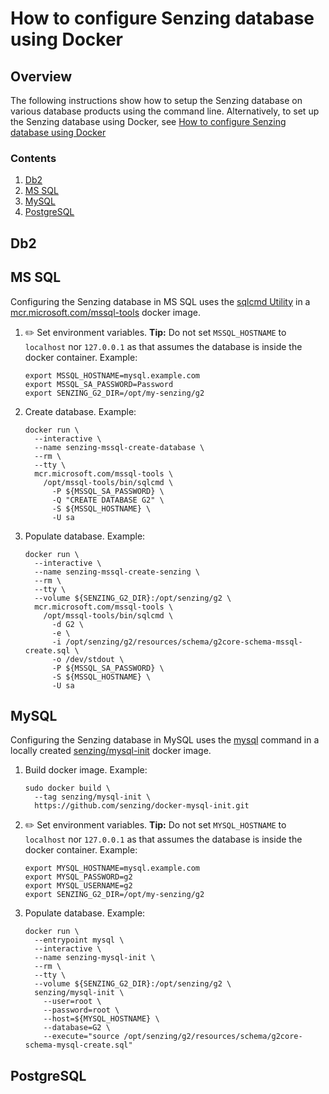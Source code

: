 # How to configure Senzing database using Docker

## Overview

The following instructions show how to setup the Senzing database on various database products using the command line.
Alternatively, to set up the Senzing database using Docker, see
[How to configure Senzing database using Docker](configure-senzing-database-using-docker.md)

### Contents

1. [Db2](#db2)
1. [MS SQL](#ms-sql)
1. [MySQL](#mysql)
1. [PostgreSQL](#postgresql)

## Db2

## MS SQL

Configuring the Senzing database in MS SQL uses the
[sqlcmd Utility](https://docs.microsoft.com/en-us/sql/tools/sqlcmd-utility)
in a [mcr.microsoft.com/mssql-tools](https://hub.docker.com/_/microsoft-mssql-tools) docker image.

1. :pencil2: Set environment variables.
   **Tip:** Do not set `MSSQL_HOSTNAME` to `localhost` nor `127.0.0.1` as that assumes the database is inside the docker container.
   Example:

    ```console
    export MSSQL_HOSTNAME=mysql.example.com
    export MSSQL_SA_PASSWORD=Password
    export SENZING_G2_DIR=/opt/my-senzing/g2
    ```

1. Create database.
   Example:

    ```console
    docker run \
      --interactive \
      --name senzing-mssql-create-database \
      --rm \
      --tty \
      mcr.microsoft.com/mssql-tools \
        /opt/mssql-tools/bin/sqlcmd \
          -P ${MSSQL_SA_PASSWORD} \
          -Q "CREATE DATABASE G2" \
          -S ${MSSQL_HOSTNAME} \
          -U sa
    ```

1. Populate database.
   Example:

    ```console
    docker run \
      --interactive \
      --name senzing-mssql-create-senzing \
      --rm \
      --tty \
      --volume ${SENZING_G2_DIR}:/opt/senzing/g2 \
      mcr.microsoft.com/mssql-tools \
        /opt/mssql-tools/bin/sqlcmd \
          -d G2 \
          -e \
          -i /opt/senzing/g2/resources/schema/g2core-schema-mssql-create.sql \
          -o /dev/stdout \
          -P ${MSSQL_SA_PASSWORD} \
          -S ${MSSQL_HOSTNAME} \
          -U sa
    ```

## MySQL

Configuring the Senzing database in MySQL uses the
[mysql](https://dev.mysql.com/doc/refman/8.0/en/mysql.html) command
in a locally created [senzing/mysql-init](https://github.com/Senzing/docker-mysql-init) docker image.

1. Build docker image.
   Example:

    ```console
    sudo docker build \
      --tag senzing/mysql-init \
      https://github.com/senzing/docker-mysql-init.git
    ```

1. :pencil2: Set environment variables.
   **Tip:** Do not set `MYSQL_HOSTNAME` to `localhost` nor `127.0.0.1` as that assumes the database is inside the docker container.
   Example:

    ```console
    export MYSQL_HOSTNAME=mysql.example.com
    export MYSQL_PASSWORD=g2
    export MYSQL_USERNAME=g2
    export SENZING_G2_DIR=/opt/my-senzing/g2
    ```

1. Populate database.
   Example:

    ```console
    docker run \
      --entrypoint mysql \
      --interactive \
      --name senzing-mysql-init \
      --rm \
      --tty \
      --volume ${SENZING_G2_DIR}:/opt/senzing/g2 \
      senzing/mysql-init \
        --user=root \
        --password=root \
        --host=${MYSQL_HOSTNAME} \
        --database=G2 \
        --execute="source /opt/senzing/g2/resources/schema/g2core-schema-mysql-create.sql"
    ```

## PostgreSQL
